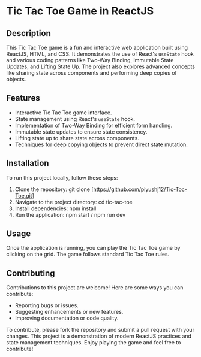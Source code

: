 # Tic Tac Toe Game in ReactJS

## Description
This Tic Tac Toe game is a fun and interactive web application built using ReactJS, HTML, and CSS. It demonstrates the use of React's `useState` hook and various coding patterns like Two-Way Binding, Immutable State Updates, and Lifting State Up. The project also explores advanced concepts like sharing state across components and performing deep copies of objects.

## Features
- Interactive Tic Tac Toe game interface.
- State management using React's `useState` hook.
- Implementation of Two-Way Binding for efficient form handling.
- Immutable state updates to ensure state consistency.
- Lifting state up to share state across components.
- Techniques for deep copying objects to prevent direct state mutation.

## Installation
To run this project locally, follow these steps:

1. Clone the repository: git clone [https://github.com/piyushj12/Tic-Toc-Toe.git]
2. Navigate to the project directory: cd tic-tac-toe
3. Install dependencies: npm install
4. Run the application: npm start / npm run dev

## Usage
Once the application is running, you can play the Tic Tac Toe game by clicking on the grid. The game follows standard Tic Tac Toe rules.

## Contributing
Contributions to this project are welcome! Here are some ways you can contribute:
- Reporting bugs or issues.
- Suggesting enhancements or new features.
- Improving documentation or code quality.

To contribute, please fork the repository and submit a pull request with your changes.
This project is a demonstration of modern ReactJS practices and state management techniques. Enjoy playing the game and feel free to contribute!

